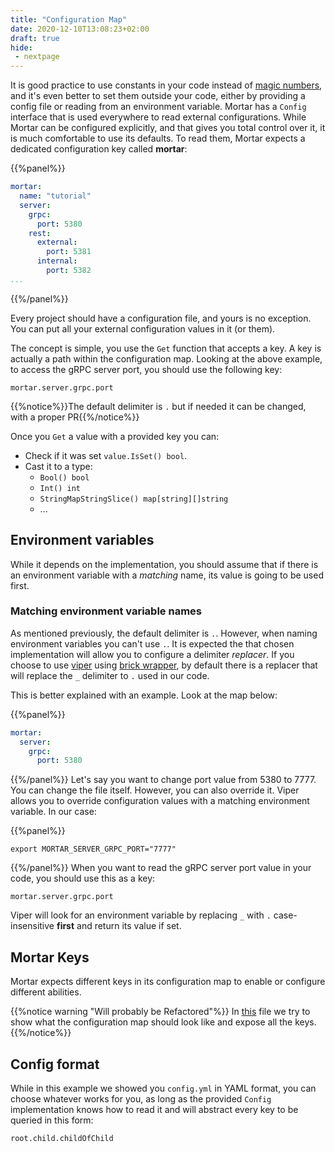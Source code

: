 ```yaml
---
title: "Configuration Map"
date: 2020-12-10T13:08:23+02:00
draft: true
hide:
 - nextpage
---
```


It is good practice to use constants in your code instead of [magic numbers](https://en.wikipedia.org/wiki/Magic_number_(programming)),
and it's even better to set them outside your code, either by providing a config file or reading from an environment variable.
Mortar has a `Config` interface that is used everywhere to read external configurations.
While Mortar can be configured explicitly, and that gives you total control over it, it is much comfortable to use its defaults.
To read them, Mortar expects a dedicated configuration key called **mortar**:

{{%panel%}}
```yaml
mortar:
  name: "tutorial"
  server:
    grpc:
      port: 5380
    rest:
      external:
        port: 5381
      internal:
        port: 5382
...
```
{{%/panel%}}

Every project should have a configuration file, and yours is no exception. You can put all your external configuration values
in it (or them).

The concept is simple, you use the `Get` function that accepts a key. A key is actually a path within the configuration map.
Looking at the above example, to access the gRPC server port, you should use the following key:

`mortar.server.grpc.port`

{{%notice%}}The default delimiter is `.` but if needed it can be changed, with a proper PR{{%/notice%}}

Once you `Get` a value with a provided key you can:

- Check if it was set `value.IsSet() bool`.
- Cast it to a type:
  - `Bool() bool`
  - `Int() int`
  - `StringMapStringSlice() map[string][]string`
  - ...

## Environment variables

While it depends on the implementation, you should assume that if there is an environment variable with a *matching* name,
its value is going to be used first.

### Matching environment variable names

As mentioned previously, the default delimiter is `.`. However, when naming environment variables you can't use `.`.
It is expected the that chosen implementation will allow you to configure a delimiter *replacer*.
If you choose to use [viper](https://github.com/spf13/viper) using [brick wrapper](https://github.com/go-masonry/bviper),
by default there is a replacer that will replace the `_` delimiter to `.` used in our code.

This is better explained with an example. Look at the map below:

{{%panel%}}
```yaml
mortar:
  server:
    grpc:
      port: 5380
```
{{%/panel%}}
Let's say you want to change port value from 5380 to 7777. You can change the file itself. However, you can also override it.
Viper allows you to override configuration values with a matching environment variable. In our case:

{{%panel%}}
```shell script
export MORTAR_SERVER_GRPC_PORT="7777"
```
{{%/panel%}}
When you want to read the gRPC server port value in your code, you should use this as a key:

`mortar.server.grpc.port`

Viper will look for an environment variable by replacing `_` with `.` case-insensitive **first** and return its value if set.

## Mortar Keys

Mortar expects different keys in its configuration map to enable or configure different abilities.

{{%notice warning "Will probably be Refactored"%}}
In [this](https://github.com/go-masonry/mortar/blob/master/mortar/keys.go) file we try to show what the configuration map should look like and expose all the keys.
{{%/notice%}}

## Config format

While in this example we showed you `config.yml` in YAML format, you can choose whatever works for you, as long as the provided `Config` implementation knows how to read it and will abstract every key to be queried in this form:

`root.child.childOfChild`
